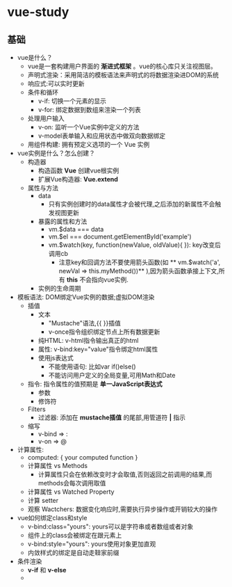 # vue-study

## 基础

- vue是什么？
  - vue是一套构建用户界面的 **渐进式框架** 。vue的核心库只关注视图层。
  - 声明式渲染：采用简洁的模板语法来声明式的将数据渲染进DOM的系统
  - 响应式:可以实时更新
  - 条件和循环
    - v-if: 切换一个元素的显示
    - v-for: 绑定数据到数组来渲染一个列表
  - 处理用户输入
    - v-on: 监听一个Vue实例中定义的方法
    - v-model表单输入和应用状态中做双向数据绑定
  - 用组件构建: 拥有预定义选项的一个 Vue 实例
- vue实例是什么？怎么创建？
  - 构造器
    - 构造函数 **Vue** 创建vue根实例
    - 扩展Vue构造器: **Vue.extend**
  - 属性与方法
    - data
      - 只有实例创建时的data属性才会被代理,之后添加的新属性不会触发视图更新
    - 暴露的属性和方法
      - vm.$data === data
      - vm.$el === document.getElementById('example')
      - vm.$watch(key, function(newValue, oldValue){  }): key改变后调用cb
        - 注意key和回调方法不要使用箭头函数(如 ** vm.$watch('a', newVal => this.myMethod())** ),因为箭头函数承接上下文,所有 **this** 不会指向vue实例.
    - 实例的生命周期
- 模板语法: DOM绑定Vue实例的数据;虚拟DOM渲染
  - 插值
    - 文本
      - "Mustache"语法,{{  }}插值
      - v-once指令组织绑定节点上所有数据更新
    - 纯HTML: v-html指令输出真正的html
    - 属性: v-bind:key="value"指令绑定html属性
    - 使用js表达式
      - 不能使用语句: 比如var if()else()
      - 不能访问用户定义的全局变量,可用Math和Date
  - 指令: 指令属性的值预期是 **单一JavaScript表达式**
    - 参数
    - 修饰符
  - Filters
    - 过滤器: 添加在 **mustache插值** 的尾部,用管道符 **|** 指示
  - 缩写
    - v-bind => :
    - v-on => @
- 计算属性:
  - computed: { your computed function }
  - 计算属性 vs Methods
    - 计算属性只会在依赖改变时才会取值,否则返回之前调用的结果,而methods会每次调用取值
  - 计算属性 vs Watched Property
  - 计算 setter
  - 观察 Wactchers: 数据变化响应时,需要执行异步操作或开销较大的操作
- vue如何绑定class和style
  - v-bind:class="yours": yours可以是字符串或者数组或者对象
  - 组件上的class会被绑定在跟元素上
  - v-bind:style="yours": yours使用对象更加直观
  - 内敛样式的绑定是自动走鞥家前缀
- 条件渲染
  - **v-if** 和 **v-else**
  - **<template>**　中使用 **v-if** 适用于条件组,<template>不会被渲染
  - 带 **key** 的元素会从新渲染,否则会复用
  - v-show:切换元素的display属性
- 列表渲染
  - v-for: (item, index) in items, (item, index) of items 或者 (value, key, index) in object
  - **<template>** 中的v-for可以渲染多个元素块
  - 整数迭代: n in 10
  - 组件和v-for: 数据不会传递到组件中,必须使用v-bind
  - 数组更新测试
- 事件处理器
  - v-on:
    - 监听DOM事件,直接执行js代码
    - 绑定方法名
    - 绑定内联js语句
    - 可传递特殊变量 **$event**
  - 事件修饰符
    - v-on:click.stop 组织单击事件冒泡
    - v-on:submit.prevent 提交事件不再重载页面
    - v-on:click.stop.prevent 修饰符可以串联
    - v-on:submit.prevent 只有修饰符
    - v-on:click.capture="doThis" 添加事件侦听器时使用事件捕获模式
    - v-on:click.self="doThis" 只在事件在该元素本身(而不是子元素)触发时触发回调
    - v-on:click.once 单击事件最多执行一次
  - 按键修饰符
    - v-on:keyup.13='submit'
    - v-on:keyup.enter='submit'
    - @keyup.13='submit'
- 表单控件绑定
  - v-model
  - 修饰符
- 组件
  - 什么是组件
  - 如何注册组件

## 进阶

- 深入响应式原理
  - vue不能检测到对象属性的添加或删除,属性必须存在在data对象上才可以监听变化
  - 使用 **Vue.set(obj, key, value)** 或者 **vm.$set(obj, key, value)** 将响应属性添加到嵌套的对象上
  - 使用 **Object.assign()** 或 **_.extent()** 方法来添加属性,必须创建新对象的方式更新对象
  - **vm.nextTick(callback)** 可以在组件更新完后调用。
- 过渡效果和过渡状态
  - **v-enter**, **v-enert-active**, **v-leave**, **v-leave-active**
- Render函数的使用
  - return createElement(tagName, this.$slots.default)
- 如何自定义指令
  - 钩子函数
    - bind:只调用一次，指令第一次绑定到元素上使用，可以执行初始化
    - inserted: 被绑定元素插入父节点时调用(父节点存在即可调用,不必存在于document中)
    - update: 被绑定元素所在的模板更新时调用
    - componentUpdated: 被绑定元素所在模板完成一次更新周期时调用
    - unbind: 只调用一次,解绑时调用
  - 钩子函数参数
    - el
    - binding: object
      - name: 指令名
      - value: 指令的绑定值
      - oldValue: 指令绑定的前一个值
      - expression: 绑定值的字符串形式
      - arg: 传给指令的参数
      - modifiers: 一个包含修饰符的对象
    - vnode: Vue编译生产的虚拟节点
    - oldVnode: 上一个虚拟节点
- 混合
- vue插件
  - MyPlugin.install
  - Vue.use(MyPlugin)
- 单文件组件
- 生产环境的部署
- 路由
- 状态管理
- 单元测试
- 服务端渲染
